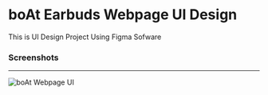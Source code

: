 # boAt Earbuds Webpage UI Design
This is UI Design Project Using Figma Sofware
</br>
<h3>Screenshots</h3>
<hr>

![boAt Webpage UI](https://user-images.githubusercontent.com/89535903/187073016-66c2e3d1-e001-4924-a848-fae3d537b368.png)
